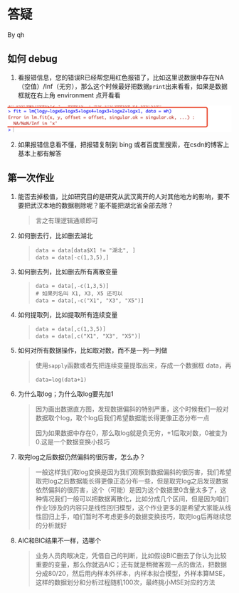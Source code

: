 # 答疑

By qh

## 如何 debug

1. 看报错信息，您的错误R已经帮您用红色报错了，比如这里说数据中存在NA（空值）/Inf（无穷），那么这个时候最好把数据`print`出来看看，如果是数据框就在右上角 environment 点开看看

![](pics/bug.png)

2. 如果报错信息看不懂，把报错复制到 bing 或者百度里搜索，在csdn的博客上基本上都有解答

## 第一次作业

1. 能否去掉极值，比如研究目的是研究从武汉离开的人对其他地方的影响，要不要把武汉本地的数据剔除呢？能不能把湖北省全部去除？
   > 言之有理逻辑通顺即可
2. 如何删去行，比如删去湖北
   > ```{R}
   > data = data[data$X1 != "湖北", ]
   > data = data[-c(1,3,5),]
   > ```
3. 如何删去列，比如删去所有离散变量
   > ```
   > data = data[,-c(1,3,5)] 
   > # 如果列名叫 X1, X3, X5 还可以
   > data = data[,-c("X1", "X3", "X5")] 
   > ```
4. 如何提取列，比如提取所有连续变量
   > ```
   > data = data[,c(1,3,5)] 
   > data = data[,c("X1", "X3", "X5")] 
   > ```
5. 如何对所有数据操作，比如取对数，而不是一列一列做
   > 使用`sapply`函数或者先把连续变量提取出来，存成一个数据框 data，再
   > ```
   > data=log(data+1)
   > ```
6. 为什么取log；为什么取log要先加1
   > 因为画出数据直方图，发现数据偏斜的特别严重，这个时候我们一般对数据取个log，取个log后我们希望数据能长得更像正态分布一点
   >
   > 因为如果数据中存在0，那么取log就是负无穷，+1后取对数，0被变为0.这是一个数据变换小技巧
7. 取完log之后数据仍然偏斜的很厉害，怎么办？
   > 一般这样我们取log变换是因为我们观察到数据偏斜的很厉害，我们希望取完log之后数据能长得更像正态分布一些，但是取完log之后发现数据依然偏斜的很厉害，这个（可能）是因为这个数据里0含量太多了，这种情况我们一般可以把数据离散化，比如分成几个区间，但是因为咱们作业1涉及的内容只是线性回归模型，这个作业更多的是希望大家能从线性回归上手，咱们暂时不考虑更多的数据变换技巧，取完log后再继续您的分析就好

8. AIC和BIC结果不一样，选哪个
   > 业务人员肉眼决定，凭借自己的判断，比如假设BIC删去了你认为比较重要的变量，那么你就选AIC；还有就是稍微客观一点的做法，把数据分成80/20，然后用内样本外样本，内样本拟合模型，外样本算MSE，这样的数据划分和分析过程随机100次，最终挑小MSE对应的方法

